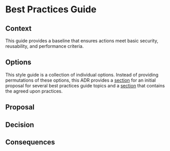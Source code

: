 # Best Practices Guide

## Context

This guide provides a baseline that ensures actions meet basic security, reusability, and performance criteria.

## Options

This style guide is a collection of individual options. Instead of providing permutations of these options,
this ADR provides a [section](#proposal) for an initial proposal for several best practices guide topics
and a [section](#decision) that contains the agreed upon practices.

## Proposal

## Decision

## Consequences
